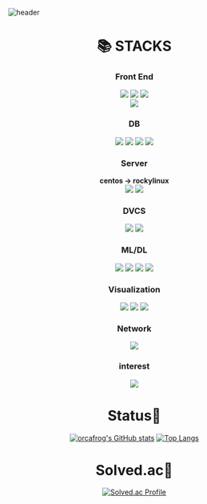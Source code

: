 ![header](https://capsule-render.vercel.app/api?type=waving&color=timeGradient&text=%20orcafrog%20&fontColor=d6ace6&height=300&fontSize=100&textBg=false)

<div align=center>
  <h1>📚 STACKS</h1></div>
</div>

<div align=center>
  <h3>Front End</h3>
  <img src="https://img.shields.io/badge/html5-E34F26?style=for-the-badge&logo=html5&logoColor=white">
  <img src="https://img.shields.io/badge/javascript-F7DF1E?style=for-the-badge&logo=javascript&logoColor=black">
  <img src="https://img.shields.io/badge/css-1572B6?style=for-the-badge&logo=css3&logoColor=white">
</div>
<div align=center>
  <img src="https://img.shields.io/badge/react-61DAFB?style=for-the-badge&logo=react&logoColor=black">
</div>
<div align=center>
  <h3>DB</h3>
  <img src="https://img.shields.io/badge/oracle-F80000?style=for-the-badge&logo=oracle&logoColor=white">
  <img src="https://img.shields.io/badge/mysql-4479A1?style=for-the-badge&logo=mysql&logoColor=white">
  <img src="https://img.shields.io/badge/mariaDB-003545?style=for-the-badge&logo=mariaDB&logoColor=white">
  <img src="https://img.shields.io/badge/mongoDB-47A248?style=for-the-badge&logo=MongoDB&logoColor=white">
</div>
<div align=center>
  <h3>Server</h3>
  <b>centos -> rockylinux</b><br>
  <img src="https://img.shields.io/badge/linux-FCC624?style=for-the-badge&logo=linux&logoColor=black">
  <img src="https://img.shields.io/badge/rocky linux-10B981?style=for-the-badge&logo=rockylinux&logoColor=black">
</div>
<div align=center>
  <h3>DVCS</h3>
  <img src="https://img.shields.io/badge/github-181717?style=for-the-badge&logo=github&logoColor=white">
  <img src="https://img.shields.io/badge/git-F05032?style=for-the-badge&logo=git&logoColor=white">
</div>
<div align=center>
  <h3>ML/DL</h3>
  <img src="https://img.shields.io/badge/python-3776AB?style=for-the-badge&logo=python&logoColor=white">
  <img src="https://img.shields.io/badge/pytorch-EE4C2C?style=for-the-badge&logo=pytorch&logoColor=white">
  <img src="https://img.shields.io/badge/tensorflow-FF6F00?style=for-the-badge&logo=tensorflow&logoColor=white">
  <img src="https://img.shields.io/badge/scikitlearn-F7931E?style=for-the-badge&logo=scikit-learn&logoColor=white">
</div>
<div align=center>
  <h3>Visualization</h3>
  <img src="https://img.shields.io/badge/plotly-3F4F75?style=for-the-badge&logo=plotly&logoColor=white">
  <img src="https://img.shields.io/badge/numpy-013243?style=for-the-badge&logo=numpy&logoColor=black">
  <img src="https://img.shields.io/badge/pandas-150458?style=for-the-badge&logo=pandas&logoColor=black">
</div>
<div align=center>
  <h3>Network</h3>
  <img src="https://img.shields.io/badge/cisco-1BA0D7?style=for-the-badge&logo=cisco&logoColor=white">
</div>
<div align=center>
  <h3>interest</h3>
  <img src="https://img.shields.io/badge/unrealengine-0E1128?style=for-the-badge&logo=unrealengine&logoColor=white">
</div>

<div align=center> 
<h1>Status🎈</h1>

[![orcafrog's GitHub stats](https://github-readme-stats.vercel.app/api?username=orcafrog&bg_color=30,e96443,904e95&hide_title=false&show_icons=true&count_private=true&include_all_commits=true&disable_animations=true&theme=dracula)](https://github.com/orcafrog/github-readme-stats)
[![Top Langs](https://github-readme-stats.vercel.app/api/top-langs/?username=orcafrog&bg_color=30,e96443,904e95&theme=dracula)](https://github.com/orcafrog/github-readme-stats)


<div align=center>
  <h1>Solved.ac👻</h1>
  
  [![Solved.ac Profile](http://mazassumnida.wtf/api/v2/generate_badge?boj=orcafrog)](https://solved.ac/orcafrog/)
</div>
<!--
**orcafrog/orcafrog** is a ✨ _special_ ✨ repository because its `README.md` (this file) appears on your GitHub profile.

Here are some ideas to get you started:

- 🔭 I’m currently working on ...
- 🌱 I’m currently learning ...
- 👯 I’m looking to collaborate on ...
- 🤔 I’m looking for help with ...
- 💬 Ask me about ...
- 📫 How to reach me: ...
- 😄 Pronouns: ...
- ⚡ Fun fact: ...
-->
